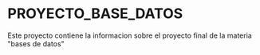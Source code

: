 # PROYECTO_BASE_DATOS
Este proyecto contiene la informacion sobre el proyecto final de la materia "bases de datos" 
